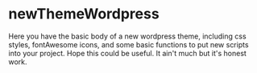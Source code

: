# newThemeWordpress

Here you have the basic body of a new wordpress theme, including css styles, fontAwesome icons, and some basic functions
to put new scripts into your project. Hope this could be useful. It ain't much but it's honest work.
